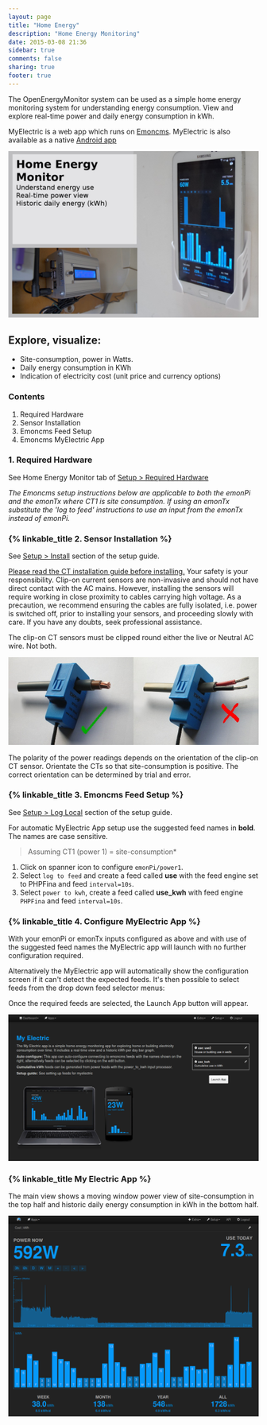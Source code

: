 ```yaml
---
layout: page
title: "Home Energy"
description: "Home Energy Monitoring"
date: 2015-03-08 21:36
sidebar: true
comments: false
sharing: true
footer: true
---
```


The OpenEnergyMonitor system can be used as a simple home energy monitoring system for understanding energy consumption.
View and explore real-time power and daily energy consumption in kWh.

MyElectric is a web app which runs on [Emoncms](https://Emoncms.org). MyElectric is also available as a native [Android app](https://play.google.com/store/apps/details?id=org.emoncms.myapps&utm_source=global_co&utm_medium=prtnr&utm_content=Mar2515&utm_campaign=PartBadge&pcampaignid=MKT-Other-global-all-co-prtnr-py-PartBadge-Mar2515-1)

![MyElectric](/images/applications/home-energy/home-energy-front.jpg)

## Explore, visualize:

 - Site-consumption, power in Watts.
 - Daily energy consumption in KWh
 - Indication of electricity cost (unit price and currency options)

### Contents

 1. Required Hardware
 2. Sensor Installation
 3. Emoncms Feed Setup
 4. Emoncms MyElectric App

### 1. Required Hardware

See Home Energy Monitor tab of [Setup > Required Hardware](/setup/)

*The Emoncms setup instructions below are applicable to both the emonPi and the emonTx where CT1 is site consumption. If using an emonTx substitute the 'log to feed' instructions to use an input from the emonTx instead of emonPi.*

### {% linkable_title 2. Sensor Installation %}

See [Setup > Install](/setup/install) section of the setup guide.

<p class='note warning'>
<a href="https://openenergymonitor.org/emon/Current_Transformer_Installation">Please read the CT installation guide before installing.</a>
Your safety is your responsibility. Clip-on current sensors are non-invasive and should not have direct contact with the AC mains. However, installing the sensors will require working in close proximity to cables carrying high voltage. As a precaution, we recommend ensuring the cables are fully isolated, i.e. power is switched off, prior to installing your sensors, and proceeding slowly with care. If you have any doubts, seek professional assistance.
</p>

<p class='note'>
The clip-on CT sensors must be clipped round either the live or Neutral AC wire. Not both.
</p>

![CT sensor installation ](/images/applications/solar-pv/ctinstall.jpg)

<p class='note'>
The polarity of the power readings depends on the orientation of the clip-on CT sensor. Orientate the CTs so that site-consumption is positive. The correct orientation can be determined by trial and error.
</p>


### {% linkable_title 3. Emoncms Feed Setup %}

See [Setup > Log Local](/setup/local) section of the setup guide.

For automatic MyElectric App setup use the suggested feed names in **bold**. The names are case sensitive.

> Assuming CT1 (power 1) = site-consumption*

 1. Click on spanner icon to configure `emonPi/power1`.
 2. Select `log to feed` and create a feed called **use** with the feed engine set to PHPFina and feed `interval=10s`.
 3. Select `power to kwh`, create a feed called **use_kwh** with feed engine `PHPFina` and feed `interval=10s`.

### {% linkable_title 4. Configure MyElectric App %}

With your emonPi or emonTx inputs configured as above and with use of the suggested feed names the MyElectric app will launch with no further configuration required.

Alternatively the MyElectric app will automatically show the configuration screen if it can't detect the expected feeds. It's then possible to select feeds from the drop down feed selector menus:

Once the required feeds are selected, the Launch App button will appear.

![MyElectric Config](/images/applications/home-energy/myelectric_config.png)

### {% linkable_title My Electric App %}

The main view shows a moving window power view of site-consumption in the top half and historic daily energy consumption in kWh in the bottom half.

![MyElectric Web App](/images/applications/home-energy/myelectric_webapp.png)
